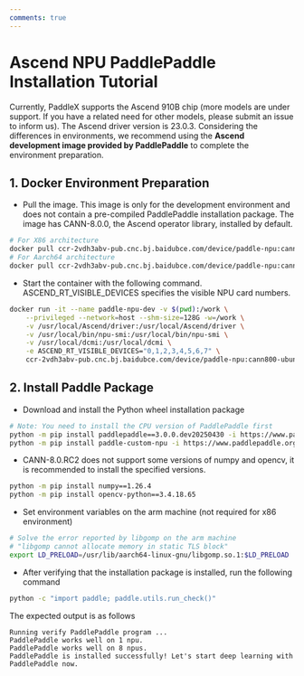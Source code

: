 ```yaml
---
comments: true
---
```


# Ascend NPU PaddlePaddle Installation Tutorial

Currently, PaddleX supports the Ascend 910B chip (more models are under support. If you have a related need for other models, please submit an issue to inform us). The Ascend driver version is 23.0.3. Considering the differences in environments, we recommend using the <b>Ascend development image provided by PaddlePaddle</b> to complete the environment preparation.

## 1. Docker Environment Preparation
* Pull the image. This image is only for the development environment and does not contain a pre-compiled PaddlePaddle installation package. The image has CANN-8.0.0, the Ascend operator library, installed by default.
```bash
# For X86 architecture
docker pull ccr-2vdh3abv-pub.cnc.bj.baidubce.com/device/paddle-npu:cann800-ubuntu20-npu-910b-base-x86_64-gcc84
# For Aarch64 architecture
docker pull ccr-2vdh3abv-pub.cnc.bj.baidubce.com/device/paddle-npu:cann800-ubuntu20-npu-910b-base-aarch64-gcc84
```
* Start the container with the following command. ASCEND_RT_VISIBLE_DEVICES specifies the visible NPU card numbers.
```bash
docker run -it --name paddle-npu-dev -v $(pwd):/work \
    --privileged --network=host --shm-size=128G -w=/work \
    -v /usr/local/Ascend/driver:/usr/local/Ascend/driver \
    -v /usr/local/bin/npu-smi:/usr/local/bin/npu-smi \
    -v /usr/local/dcmi:/usr/local/dcmi \
    -e ASCEND_RT_VISIBLE_DEVICES="0,1,2,3,4,5,6,7" \
    ccr-2vdh3abv-pub.cnc.bj.baidubce.com/device/paddle-npu:cann800-ubuntu20-npu-910b-base-$(uname -m)-gcc84 /bin/bash
```
## 2. Install Paddle Package
* Download and install the Python wheel installation package
```bash
# Note: You need to install the CPU version of PaddlePaddle first
python -m pip install paddlepaddle==3.0.0.dev20250430 -i https://www.paddlepaddle.org.cn/packages/nightly/cpu
python -m pip install paddle-custom-npu -i https://www.paddlepaddle.org.cn/packages/nightly/npu
```
* CANN-8.0.RC2 does not support some versions of numpy and opencv, it is recommended to install the specified versions.
```bash
python -m pip install numpy==1.26.4
python -m pip install opencv-python==3.4.18.65
```
* Set environment variables on the arm machine (not required for x86 environment)
```bash
# Solve the error reported by libgomp on the arm machine
# "libgomp cannot allocate memory in static TLS block"
export LD_PRELOAD=/usr/lib/aarch64-linux-gnu/libgomp.so.1:$LD_PRELOAD
```
* After verifying that the installation package is installed, run the following command
```bash
python -c "import paddle; paddle.utils.run_check()"
```
The expected output is as follows

```
Running verify PaddlePaddle program ...
PaddlePaddle works well on 1 npu.
PaddlePaddle works well on 8 npus.
PaddlePaddle is installed successfully! Let's start deep learning with PaddlePaddle now.
```
